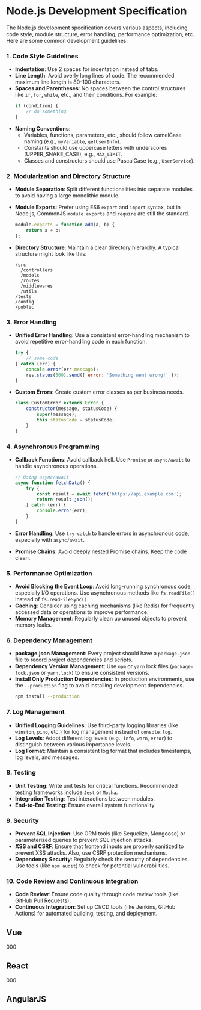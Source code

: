 # Node.js Development Specification

The Node.js development specification covers various aspects, including code style, module structure, error handling, performance optimization, etc. Here are some common development guidelines:

### 1. **Code Style Guidelines**

* **Indentation**: Use 2 spaces for indentation instead of tabs.
* **Line Length**: Avoid overly long lines of code. The recommended maximum line length is 80-100 characters.
* **Spaces and Parentheses**: No spaces between the control structures like `if`, `for`, `while`, etc., and their conditions. For example:
  ```js
  if (condition) {
      // do something
  }
  ```
* **Naming Conventions**:
  * Variables, functions, parameters, etc., should follow camelCase naming (e.g., `myVariable`, `getUserInfo`).
  * Constants should use uppercase letters with underscores (UPPER_SNAKE_CASE), e.g., `MAX_LIMIT`.
  * Classes and constructors should use PascalCase (e.g., `UserService`).

### 2. **Modularization and Directory Structure**

* **Module Separation**: Split different functionalities into separate modules to avoid having a large monolithic module.
* **Module Exports**: Prefer using ES6 `export` and `import` syntax, but in Node.js, CommonJS `module.exports` and `require` are still the standard.

  ```js
  module.exports = function add(a, b) {
      return a + b;
  };
  ```

* **Directory Structure**: Maintain a clear directory hierarchy. A typical structure might look like this:

  ```
  /src
    /controllers
    /models
    /routes
    /middlewares
    /utils
  /tests
  /config
  /public
  ```

### 3. **Error Handling**

* **Unified Error Handling**: Use a consistent error-handling mechanism to avoid repetitive error-handling code in each function.
  ```js
  try {
      // some code
  } catch (err) {
      console.error(err.message);
      res.status(500).send({ error: 'Something went wrong!' });
  }
  ```
* **Custom Errors**: Create custom error classes as per business needs.
  ```js
  class CustomError extends Error {
      constructor(message, statusCode) {
          super(message);
          this.statusCode = statusCode;
      }
  }
  ```

### 4. **Asynchronous Programming**

* **Callback Functions**: Avoid callback hell. Use `Promise` or `async/await` to handle asynchronous operations.

  ```js
  // Using async/await
  async function fetchData() {
      try {
          const result = await fetch('https://api.example.com');
          return result.json();
      } catch (err) {
          console.error(err);
      }
  }
  ```

* **Error Handling**: Use `try-catch` to handle errors in asynchronous code, especially with `async/await`.

* **Promise Chains**: Avoid deeply nested Promise chains. Keep the code clean.

### 5. **Performance Optimization**

* **Avoid Blocking the Event Loop**: Avoid long-running synchronous code, especially I/O operations. Use asynchronous methods like `fs.readFile()` instead of `fs.readFileSync()`.
* **Caching**: Consider using caching mechanisms (like Redis) for frequently accessed data or operations to improve performance.
* **Memory Management**: Regularly clean up unused objects to prevent memory leaks.

### 6. **Dependency Management**

* **package.json Management**: Every project should have a `package.json` file to record project dependencies and scripts.
* **Dependency Version Management**: Use `npm` or `yarn` lock files (`package-lock.json` or `yarn.lock`) to ensure consistent versions.
* **Install Only Production Dependencies**: In production environments, use the `--production` flag to avoid installing development dependencies.
  ```bash
  npm install --production
  ```

### 7. **Log Management**

* **Unified Logging Guidelines**: Use third-party logging libraries (like `winston`, `pino`, etc.) for log management instead of `console.log`.
* **Log Levels**: Adopt different log levels (e.g., `info`, `warn`, `error`) to distinguish between various importance levels.
* **Log Format**: Maintain a consistent log format that includes timestamps, log levels, and messages.

### 8. **Testing**

* **Unit Testing**: Write unit tests for critical functions. Recommended testing frameworks include `Jest` or `Mocha`.
* **Integration Testing**: Test interactions between modules.
* **End-to-End Testing**: Ensure overall system functionality.

### 9. **Security**

* **Prevent SQL Injection**: Use ORM tools (like Sequelize, Mongoose) or parameterized queries to prevent SQL injection attacks.
* **XSS and CSRF**: Ensure that frontend inputs are properly sanitized to prevent XSS attacks. Also, use CSRF protection mechanisms.
* **Dependency Security**: Regularly check the security of dependencies. Use tools (like `npm audit`) to check for potential vulnerabilities.

### 10. **Code Review and Continuous Integration**

* **Code Review**: Ensure code quality through code review tools (like GitHub Pull Requests).
* **Continuous Integration**: Set up CI/CD tools (like Jenkins, GitHub Actions) for automated building, testing, and deployment.

## Vue

000

## React

000

## AngularJS

